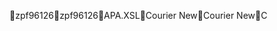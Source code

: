 zpf96126                                              z p f 9 6 1 2 6        \ A P A . X S L        C o u r i e r   N e w  C o u r i e r   N e w          C 